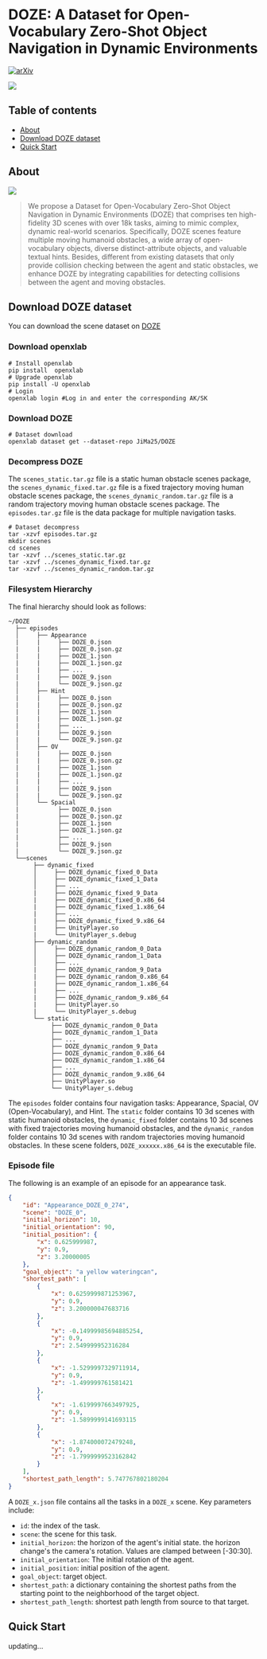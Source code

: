 DOZE: A Dataset for Open-Vocabulary Zero-Shot Object Navigation in Dynamic Environments
==================================

[![arXiv](https://img.shields.io/badge/cs.cv-arXiv%3A2402.19007-42ba94.svg)](https://arxiv.org/abs/2402.19007)

<img src="https://github.com/JiMa25/DOZE-Dataset/blob/main/assets/DOZE_full.jpeg">


## Table of contents

- [About](#about)
- [Download DOZE dataset](#download-doze-dataset)
- [Quick Start](#quick-start)



## About

<img src="https://github.com/JiMa25/DOZE-Dataset/blob/main/assets/top226.jpg">

> We propose a Dataset for Open-Vocabulary Zero-Shot Object Navigation in Dynamic Environments (DOZE) that comprises ten high-fidelity 3D scenes with over 18k tasks, aiming to mimic complex, dynamic real-world scenarios. Specifically, DOZE scenes feature multiple moving humanoid obstacles, a wide array of open-vocabulary objects, diverse distinct-attribute objects, and valuable textual hints. Besides, different from existing datasets that only provide collision checking between the agent and static obstacles, we enhance DOZE by integrating capabilities for detecting collisions between the agent and moving obstacles.




## Download DOZE dataset

You can download the scene dataset on [DOZE](https://openxlab.org.cn/datasets/JiMa25/DOZE)
### Download openxlab
```
# Install openxlab
pip install  openxlab 
# Upgrade openxlab
pip install -U openxlab 
# Login
openxlab login #Log in and enter the corresponding AK/SK
```

### Download DOZE
```
# Dataset download
openxlab dataset get --dataset-repo JiMa25/DOZE
```

### Decompress DOZE
The `scenes_static.tar.gz` file is a static human obstacle scenes package, the `scenes_dynamic_fixed.tar.gz` file is a fixed trajectory moving human obstacle scenes package, the `scenes_dynamic_random.tar.gz` file is a random trajectory moving human obstacle scenes package. The `episodes.tar.gz` file is the data package for multiple navigation tasks.

```
# Dataset decompress
tar -xzvf episodes.tar.gz
mkdir scenes
cd scenes
tar -xzvf ../scenes_static.tar.gz
tar -xzvf ../scenes_dynamic_fixed.tar.gz
tar -xzvf ../scenes_dynamic_random.tar.gz
```

### Filesystem Hierarchy
The final hierarchy should look as follows:

```angular2html
~/DOZE
  ├── episodes
  │     ├── Appearance
  |     |     ├── DOZE_0.json
  |     |     ├── DOZE_0.json.gz
  |     |     ├── DOZE_1.json
  |     |     ├── DOZE_1.json.gz
  |     |     ├── ...
  |     |     ├── DOZE_9.json
  |     |     └── DOZE_9.json.gz
  │     ├── Hint
  |     |     ├── DOZE_0.json
  |     |     ├── DOZE_0.json.gz
  |     |     ├── DOZE_1.json
  |     |     ├── DOZE_1.json.gz
  |     |     ├── ...
  |     |     ├── DOZE_9.json
  |     |     └── DOZE_9.json.gz
  │     ├── OV
  |     |     ├── DOZE_0.json
  |     |     ├── DOZE_0.json.gz
  |     |     ├── DOZE_1.json
  |     |     ├── DOZE_1.json.gz
  |     |     ├── ...
  |     |     ├── DOZE_9.json
  |     |     └── DOZE_9.json.gz
  │     └── Spacial
  |           ├── DOZE_0.json
  |           ├── DOZE_0.json.gz
  |           ├── DOZE_1.json
  |           ├── DOZE_1.json.gz
  |           ├── ...
  |           ├── DOZE_9.json
  |           └── DOZE_9.json.gz
  └──scenes
       ├── dynamic_fixed
       │     ├── DOZE_dynamic_fixed_0_Data
       │     ├── DOZE_dynamic_fixed_1_Data
       │     ├── ...
       |     ├── DOZE_dynamic_fixed_9_Data
       |     ├── DOZE_dynamic_fixed_0.x86_64
       |     ├── DOZE_dynamic_fixed_1.x86_64
       |     ├── ...
       |     ├── DOZE_dynamic_fixed_9.x86_64
       |     ├── UnityPlayer.so
       |     └── UnityPlayer_s.debug
       ├── dynamic_random
       │     ├── DOZE_dynamic_random_0_Data
       │     ├── DOZE_dynamic_random_1_Data
       │     ├── ...
       |     ├── DOZE_dynamic_random_9_Data
       |     ├── DOZE_dynamic_random_0.x86_64
       |     ├── DOZE_dynamic_random_1.x86_64
       |     ├── ...
       |     ├── DOZE_dynamic_random_9.x86_64
       |     ├── UnityPlayer.so
       |     └── UnityPlayer_s.debug
       └── static
            ├── DOZE_dynamic_random_0_Data
            ├── DOZE_dynamic_random_1_Data
            ├── ... 
            ├── DOZE_dynamic_random_9_Data
            ├── DOZE_dynamic_random_0.x86_64
            ├── DOZE_dynamic_random_1.x86_64
            ├── ...
            ├── DOZE_dynamic_random_9.x86_64
            ├── UnityPlayer.so
            └── UnityPlayer_s.debug
```
The `episodes` folder contains four navigation tasks: Appearance, Spacial, OV (Open-Vocabulary), and Hint. The `static` folder contains 10 3d scenes with static humanoid obstacles, the `dynamic_fixed` folder contains 10 3d scenes with fixed trajectories moving humanoid obstacles, and the `dynamic_random` folder contains 10 3d scenes with random trajectories moving humanoid obstacles. In these scene folders, `DOZE_xxxxxx.x86_64` is the executable file.

### Episode file
The following is an example of an episode for an appearance task.
```json
{
    "id": "Appearance_DOZE_0_274",
    "scene": "DOZE_0",
    "initial_horizon": 10,
    "initial_orientation": 90,
    "initial_position": {
        "x": 0.625999987,
        "y": 0.9,
        "z": 3.20000005
    },
    "goal_object": "a yellow wateringcan",
    "shortest_path": [
        {
            "x": 0.6259999871253967,
            "y": 0.9,
            "z": 3.200000047683716
        },
        {
            "x": -0.14999985694885254,
            "y": 0.9,
            "z": 2.549999952316284
        },
        {
            "x": -1.5299997329711914,
            "y": 0.9,
            "z": -1.499999761581421
        },
        {
            "x": -1.6199997663497925,
            "y": 0.9,
            "z": -1.5899999141693115
        },
        {
            "x": -1.874000072479248,
            "y": 0.9,
            "z": -1.7999999523162842
        }
    ],
    "shortest_path_length": 5.747767802180204
}
```

A `DOZE_x.json` file contains all the tasks in a `DOZE_x` scene. Key parameters include:

- `id`: the index of the task.
- `scene`: the scene for this task.
- `initial_horizon`: the horizon of the agent's initial state. the horizon change's the camera's rotation. Values are clamped between [-30:30].
- `initial_orientation`: The initial rotation of the agent.
- `initial_position`: initial position of the agent.
- `goal_object`: target object.
- `shortest_path`: a dictionary containing the shortest paths from the starting point to the neighborhood of the target object.
- `shortest_path_length`: shortest path length from source to that target.

## Quick Start

updating...

